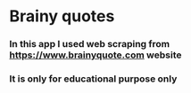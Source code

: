 # Brainy quotes
### In this app I used web scraping from  https://www.brainyquote.com website
### It is only for educational purpose only
